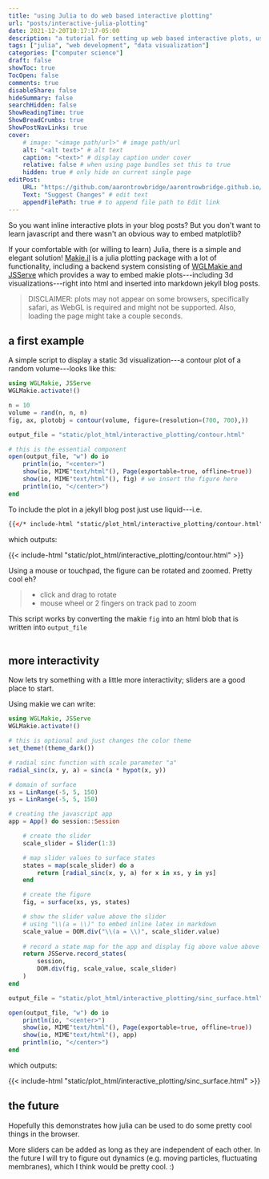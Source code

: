 ```yaml
---
title: "using Julia to do web based interactive plotting"
url: "posts/interactive-julia-plotting"
date: 2021-12-20T10:17:17-05:00 
description: "a tutorial for setting up web based interactive plots, using Julia and Makie.jl"
tags: ["julia", "web development", "data visualization"]
categories: ["computer science"] 
draft: false
showToc: true
TocOpen: false 
comments: true 
disableShare: false
hideSummary: false 
searchHidden: false 
ShowReadingTime: true
ShowBreadCrumbs: true
ShowPostNavLinks: true 
cover:
    # image: "<image path/url>" # image path/url
    alt: "<alt text>" # alt text
    caption: "<text>" # display caption under cover
    relative: false # when using page bundles set this to true
    hidden: true # only hide on current single page
editPost:
    URL: "https://github.com/aarontrowbridge/aarontrowbridge.github.io/content"
    Text: "Suggest Changes" # edit text
    appendFilePath: true # to append file path to Edit link
---
```



So you want inline interactive plots in your blog posts? But you don't want to learn javascript and there wasn't an obvious way to embed matplotlib?  

If your comfortable with (or willing to learn) Julia, there is a simple and elegant solution! [Makie.jl](https://makie.juliaplots.org/stable/) is a julia plotting package with a lot of functionality, including a backend system consisting of [WGLMakie and JSServe](https://makie.juliaplots.org/stable/documentation/backends_and_output/wglmakie/) which provides a way to embed makie plots---including 3d visualizations---right into html and inserted into markdown jekyll blog posts.

> DISCLAIMER: plots may not appear on some browsers, specifically safari, as WebGL is required and might not be supported.  Also, loading the page might take a couple seconds.

## a first example
A simple script to display a static 3d visualization---a contour plot of a random volume---looks like this:


```julia
using WGLMakie, JSServe
WGLMakie.activate!()

n = 10
volume = rand(n, n, n)
fig, ax, plotobj = contour(volume, figure=(resolution=(700, 700),))

output_file = "static/plot_html/interactive_plotting/contour.html"

# this is the essential component
open(output_file, "w") do io
    println(io, "<center>")
    show(io, MIME"text/html"(), Page(exportable=true, offline=true))
    show(io, MIME"text/html"(), fig) # we insert the figure here
    println(io, "</center>")
end
```

To include the plot in a jekyll blog post just use liquid---i.e.

```html
{{</* include-html "static/plot_html/interactive_plotting/contour.html" */>}}
```

which outputs:

{{< include-html "static/plot_html/interactive_plotting/contour.html" >}}

Using a mouse or touchpad, the figure can be rotated and zoomed. Pretty cool eh?

> * click and drag to rotate
> * mouse wheel or 2 fingers on track pad to zoom

This script works by converting the makie `fig` into an html blob that is written into `output_file`   
<br>

## more interactivity

Now lets try something with a little more interactivity; sliders are a good place to start.

Using makie we can write:

```julia
using WGLMakie, JSServe
WGLMakie.activate!()

# this is optional and just changes the color theme
set_theme!(theme_dark())

# radial sinc function with scale parameter "a"
radial_sinc(x, y, a) = sinc(a * hypot(x, y)) 

# domain of surface
xs = LinRange(-5, 5, 150)
ys = LinRange(-5, 5, 150)

# creating the javascript app
app = App() do session::Session

    # create the slider
    scale_slider = Slider(1:3)

    # map slider values to surface states
    states = map(scale_slider) do a
        return [radial_sinc(x, y, a) for x in xs, y in ys]
    end

    # create the figure
    fig, = surface(xs, ys, states)

    # show the slider value above the slider 
    # using "\\(a = \\)" to embed inline latex in markdown 
    scale_value = DOM.div("\\(a = \\)", scale_slider.value)
    
    # record a state map for the app and display fig above value above slider
    return JSServe.record_states(
        session,
        DOM.div(fig, scale_value, scale_slider)
    )
end

output_file = "static/plot_html/interactive_plotting/sinc_surface.html"

open(output_file, "w") do io
    println(io, "<center>")
    show(io, MIME"text/html"(), Page(exportable=true, offline=true))
    show(io, MIME"text/html"(), app)
    println(io, "</center>")
end
```

which outputs:

{{< include-html "static/plot_html/interactive_plotting/sinc_surface.html" >}}

<!-- {{< include-html "static/plot_html/interactive_plotting/contour.html" >}} -->


## the future

Hopefully this demonstrates how julia can be used to do some pretty cool things in the browser. 

More sliders can be added as long as they are independent of each other.  In the future I will try to figure out dynamics (e.g. moving particles, fluctuating membranes), which I think would be pretty cool. :)

